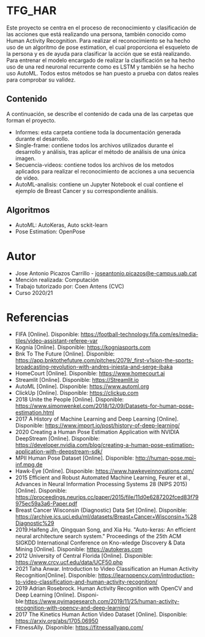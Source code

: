 # TFG_HAR
Este proyecto se centra en el proceso de reconocimiento y clasificación de las acciones que está realizando una persona, también conocido como Human Activity Recognition. Para realizar el reconocimiento se ha hecho uso de un algoritmo de pose estimation, el cual proporciona el esqueleto de la persona y es de ayuda para clasificar la acción que se está realizando.  Para entrenar el modelo encargado de realizar la clasificación se ha hecho uso de una red neuronal recurrente como es LSTM y también se ha hecho uso AutoML. Todos estos métodos se han puesto a prueba con datos reales para comprobar su validez.

## Contenido
A continuación, se describe el contenido de cada una de las carpetas que forman el proyecto.

* Informes: esta carpeta contiene toda la documentación generada durante el desarrollo.
* Single-frame: contiene todos los archivos utilizados durante el desarrollo y análisis, tras aplicar el método de análisis de una única imagen.
* Secuencia-videos: contiene todos los archivos de los metodos aplicados para realizar el reconocimiento de acciones a una secuencia de vídeo.
* AutoML-analisis: contiene un Jupyter Notebook el cual contiene el ejemplo de Breast Cancer y su correspondiente análisis.

## Algoritmos
* AutoML: AutoKeras, Auto sckit-learn
* Pose Estimation: OpenPose

# Autor
* Jose Antonio Picazos Carrillo - joseantonio.picazos@e-campus.uab.cat
* Mención realizada: Computación
* Trabajo tutorizado por: Coen Antens (CVC)
* Curso 2020/21

# Referencias
*	FIFA [Online]. Disponible: https://football-technology.fifa.com/es/media-tiles/video-assistant-referee-var 
*	Kognia [Online]. Disponible: https://kogniasports.com 
*	Bnk To The Future [Online]. Disponible: https://app.bnktothefuture.com/pitches/2079/_first-v1sion-the-sports-broadcasting-revolution-with-andres-iniesta-and-serge-ibaka 
*	HomeCourt [Online]. Disponible: https://www.homecourt.ai
*	Streamlit [Online]. Disponible: https://Streamlit.io
*	AutoML [Online]. Disponible: https://www.automl.org
*	ClickUp [Online]. Disponible: https://clickup.com
*	2018 Unite the People [Online]. Disponible: https://www.simonwenkel.com/2018/12/09/Datasets-for-human-pose-estimation.html
*	2017 A History of Machine Learning and Deep Learning [Online]. Disponible: https://www.import.io/post/history-of-deep-learning/ 
*	2020 Creating a Human Pose Estimation Application with NVIDIA DeepStream [Online]. Disponible: https://developer.nvidia.com/blog/creating-a-human-pose-estimation-application-with-deepstream-sdk/  
*	MPII Human Pose Dataset [Online]. Disponible:  http://human-pose.mpi-inf.mpg.de
*	Hawk-Eye [Online]. Disponible: https://www.hawkeyeinnovations.com/ 
*	2015 Efficient and Robust Automated Machine Learning, Feurer et al., Advances in Neural Information Processing Systems 28 (NIPS 2015) [Online]. Disponible: https://proceedings.neurips.cc/paper/2015/file/11d0e6287202fced83f79975ec59a3a6-Paper.pdf 
*	Breast Cancer Wisconsin (Diagnostic) Data Set [Online]. Disponible: https://archive.ics.uci.edu/ml/datasets/Breast+Cancer+Wisconsin+%28Diagnostic%29 
*	2019.Haifeng Jin, Qingquan Song, and Xia Hu. "Auto-keras: An efficient neural architecture search system." Proceedings of the 25th ACM SIGKDD International Conference on Kno-wledge Discovery & Data Mining [Online]. Disponible: https://autokeras.com 
*	2012 University of Central Florida [Online]. Disponible: https://www.crcv.ucf.edu/data/UCF50.php 
*	2021 Taha Anwar. Introduction to Video Classification an Human Activity Recognition[Online]. Disponible: https://learnopencv.com/introduction-to-video-classification-and-human-activity-recognition/
*	2019 Adrian Rosebrock. Human Activity Recognition with OpenCV and Deep Learning [Online]. Disponi-ble:https://www.pyimagesearch.com/2019/11/25/human-activity-recognition-with-opencv-and-deep-learning/ 
*	2017 The Kinetics Human Action Video Dataset [Online]. Disponible: https://arxiv.org/abs/1705.06950 
*	FitnessAlly. Disponible: https://fitnessallyapp.com/ 
 

